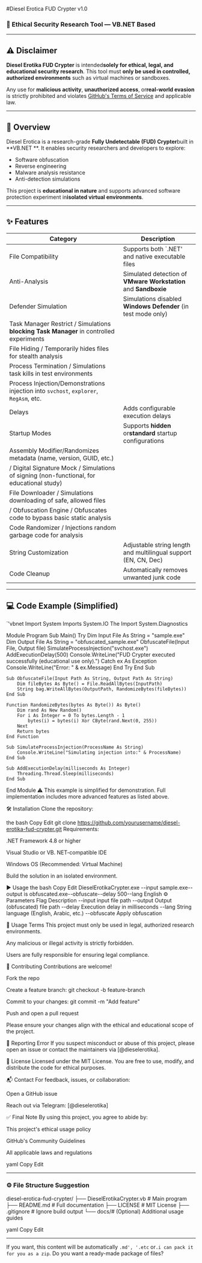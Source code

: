 #Diesel Erotica FUD Crypter v1.0  
### 🧪 Ethical Security Research Tool — VB.NET Based

---

## ⚠️ Disclaimer

**Diesel Erotika FUD Crypter** is intended**solely for ethical, legal, and educational security research**. This tool must **only be used in controlled, authorized environments** such as virtual machines or sandboxes.

Any use for **malicious activity**, **unauthorized access**, or**real-world evasion** is strictly prohibited and violates [GitHub's Terms of Service](https://docs.github.com/en/site-policy/github-terms/github-terms-of-service ) and applicable law.

---

## 🧩 Overview

Diesel Erotica is a research-grade **Fully Undetectable (FUD) Crypter**built in **VB.NET **. It enables security researchers and developers to explore:

- Software obfuscation
- Reverse engineering
- Malware analysis resistance
- Anti-detection simulations

This project is **educational in nature** and supports advanced software protection experiment in**isolated virtual environments**.

---

## ✨ Features

| Category | Description |
|------------------------|-----------------------------------------------------------------------------|
| File Compatibility | Supports both `.NET' and native executable files |
| Anti-Analysis | Simulated detection of **VMware Workstation** and **Sandboxie** |
| Defender Simulation | Simulations disabled **Windows Defender** (in test mode only) |
| Task Manager Restrict / Simulations **blocking Task Manager** in controlled experiments |
| File Hiding / Temporarily hides files for stealth analysis |
| Process Termination / Simulations task kills in test environments |
|Process Injection/Demonstrations injection into `svchost`, `explorer`, `RegAsm`, etc.           |
| Delays | Adds configurable execution delays |
| Startup Modes | Supports **hidden** or**standard** startup configurations |
|Assembly Modifier/Randomizes metadata (name, version, GUID, etc.)                             |
/ Digital Signature Mock / Simulations of signing (non-functional, for educational study) |
| File Downloader / Simulations downloading of safe, allowed files |
/ Obfuscation Engine / Obfuscates code to bypass basic static analysis |
| Code Randomizer / Injections random garbage code for analysis |
| String Customization | Adjustable string length and multilingual support (EN, CN, Dec) |
| Code Cleanup | Automatically removes unwanted junk code |

---

## 💻 Code Example (Simplified)

`'vbnet
Import System
Imports System.IO
The Import System.Diagnostics

Module Program
    Sub Main()
        Try
            Dim Input File As String = "sample.exe"
            Dim Output File As String = "obfuscated_sample.exe"
            ObfuscateFile(Input File, Output file)
            SimulateProcessInjection("svchost.exe")
            AddExecutionDelay(500)
            Console.WriteLine("FUD Crypter executed successfully (educational use only).")
        Catch ex As Exception
            Console.WriteLine("Error: " & ex.Message)
        End Try
    End Sub

    Sub ObfuscateFile(Input Path As String, Output Path As String)
        Dim fileBytes As Byte() = File.ReadAllBytes(InputPath)
        String bag.WriteAllBytes(OutputPath, RandomizeBytes(fileBytes))
    End Sub

    Function RandomizeBytes(bytes As Byte()) As Byte()
        Dim rand As New Random()
        For i As Integer = 0 To bytes.Length - 1
            bytes(i) = bytes(i) Xor CByte(rand.Next(0, 255))
        Next
        Return bytes
    End Function

    Sub SimulateProcessInjection(ProcessName As String)
        Console.WriteLine("Simulating injection into:" & ProcessName)
    End Sub

    Sub AddExecutionDelay(milliseconds As Integer)
        Threading.Thread.Sleep(milliseconds)
    End Sub
End Module
⚠️ This example is simplified for demonstration. Full implementation includes more advanced features as listed above.

🛠 Installation
Clone the repository:

the bash
Copy
Edit
git clone https://github.com/yourusername/diesel-erotika-fud-crypter.git
Requirements:

.NET Framework 4.8 or higher

Visual Studio or VB. NET-compatible IDE

Windows OS (Recommended: Virtual Machine)

Build the solution in an isolated environment.

▶️ Usage
the bash
Copy
Edit
DieselErotikaCrypter.exe --input sample.exe--output is obfuscated.exe--obfuscate--delay 500--lang English
⚙️ Parameters
Flag Description
--input input file path
--output Output (obfuscated) file path
--delay Execution delay in milliseconds
--lang String language (English, Arabic, etc.)
--obfuscate Apply obfuscation

📜 Usage Terms
This project must only be used in legal, authorized research environments.

Any malicious or illegal activity is strictly forbidden.

Users are fully responsible for ensuring legal compliance.

🤝 Contributing
Contributions are welcome!

Fork the repo

Create a feature branch:
git checkout -b feature-branch

Commit to your changes:
git commit -m "Add feature"

Push and open a pull request

Please ensure your changes align with the ethical and educational scope of the project.

🛑 Reporting Error
If you suspect misconduct or abuse of this project, please open an issue or contact the maintainers via [@dieselerotika].

🧾 License
Licensed under the MIT License. You are free to use, modify, and distribute the code for ethical purposes.

📬 Contact
For feedback, issues, or collaboration:

Open a GitHub issue

Reach out via Telegram: [@dieselerotika]

✅ Final Note
By using this project, you agree to abide by:

This project's ethical usage policy

GitHub's Community Guidelines

All applicable laws and regulations

yaml
Copy
Edit

---

### ⚙️ File Structure Suggestion

diesel-erotica-fud-crypter/
├── DieselErotikaCrypter.vb # Main program
├── README.md # Full documentation
├── LICENSE # MIT License
├── .gitignore # Ignore build output
└── docs/# (Optional) Additional usage guides

yaml
Copy
Edit

---

If you want, this content will be automatically `.md', '.etc` or`.i can pack it for you as a zip`. Do you want a ready-made package of files?

